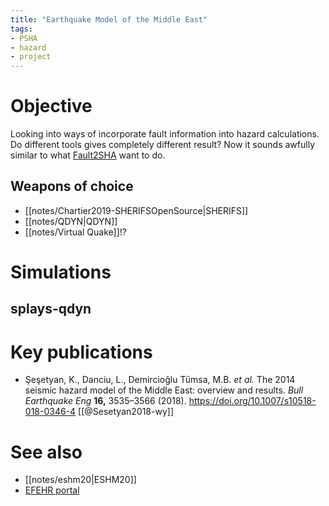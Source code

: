 ```yaml
---
title: "Earthquake Model of the Middle East"
tags:
- PSHA
- hazard
- project
---
```


# Objective
Looking into ways of incorporate fault information into hazard calculations. Do different tools gives completely different result? Now it sounds awfully similar to what [Fault2SHA](http://fault2sha.net) want to do.

## Weapons of choice
- [[notes/Chartier2019-SHERIFSOpenSource|SHERIFS]]
- [[notes/QDYN|QDYN]]
- [[notes/Virtual Quake]]!?

# Simulations
## splays-qdyn

# Key publications
- Şeşetyan, K., Danciu, L., Demircioğlu Tümsa, M.B. _et al._ The 2014 seismic hazard model of the Middle East: overview and results. _Bull Earthquake Eng_ **16,** 3535–3566 (2018). https://doi.org/10.1007/s10518-018-0346-4 [[@Sesetyan2018-wy]]

# See also
- [[notes/eshm20|ESHM20]]
- [EFEHR portal](http://hazard.efehr.org/en/Documentation/specific-hazard-models/middle-east/overview/)